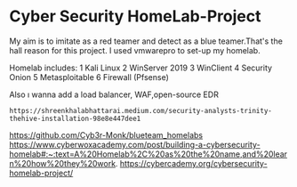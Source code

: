 # Cyber Security HomeLab-Project
My aim is to imitate as a red teamer and detect as a blue teamer.That's the hall reason for this project.
I used vmwarepro to set-up my homelab.

Homelab includes:
  1 Kali Linux
  2 WinServer 2019
  3 WinClient
  4 Security Onion
  5 Metasploitable
  6 Firewall (Pfsense)




Also ı wanna add a load balancer, WAF,open-source EDR

	https://shreenkhalabhattarai.medium.com/security-analysts-trinity-thehive-installation-98e8e447dee1
  https://github.com/Cyb3r-Monk/blueteam_homelabs
  https://www.cyberwoxacademy.com/post/building-a-cybersecurity-homelab#:~:text=A%20Homelab%2C%20as%20the%20name,and%20learn%20how%20they%20work.
  https://cybercademy.org/cybersecurity-homelab-project/
